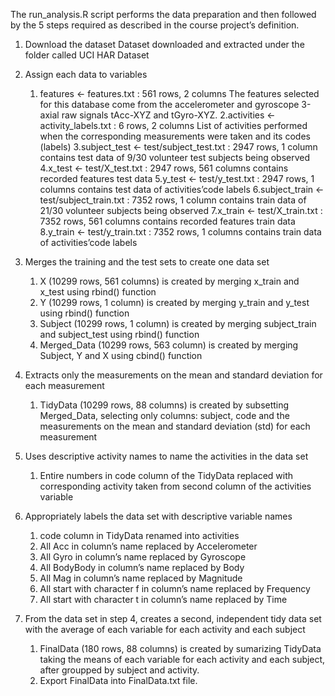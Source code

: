 The run_analysis.R script performs the data preparation and then followed by the 5 steps required as described in the course project’s definition.

1. Download the dataset
    Dataset downloaded and extracted under the folder called UCI HAR Dataset
    
2. Assign each data to variables

    1. features <- features.txt : 561 rows, 2 columns
       The features selected for this database come from the accelerometer and gyroscope 3-axial raw signals              tAcc-XYZ     and tGyro-XYZ.
    2.activities <- activity_labels.txt : 6 rows, 2 columns
       List of activities performed when the corresponding measurements were taken and its codes (labels)
    3.subject_test <- test/subject_test.txt : 2947 rows, 1 column
        contains test data of 9/30 volunteer test subjects being observed
    4.x_test <- test/X_test.txt : 2947 rows, 561 columns
        contains recorded features test data
    5.y_test <- test/y_test.txt : 2947 rows, 1 columns
        contains test data of activities’code labels
    6.subject_train <- test/subject_train.txt : 7352 rows, 1 column
        contains train data of 21/30 volunteer subjects being observed
    7.x_train <- test/X_train.txt : 7352 rows, 561 columns
        contains recorded features train data
    8.y_train <- test/y_train.txt : 7352 rows, 1 columns
        contains train data of activities’code labels
        
3. Merges the training and the test sets to create one data set
    1. X (10299 rows, 561 columns) is created by merging x_train and x_test using rbind() function
    2. Y (10299 rows, 1 column) is created by merging y_train and y_test using rbind() function
    3. Subject (10299 rows, 1 column) is created by merging subject_train and subject_test using rbind() function
    4. Merged_Data (10299 rows, 563 column) is created by merging Subject, Y and X using cbind() function
    
4. Extracts only the measurements on the mean and standard deviation for each measurement

    1. TidyData (10299 rows, 88 columns) is created by subsetting Merged_Data, selecting only columns: subject,            code and the measurements on the mean and standard deviation (std) for each measurement
    
5. Uses descriptive activity names to name the activities in the data set

    1. Entire numbers in code column of the TidyData replaced with corresponding activity taken from second column         of the activities variable
    
6. Appropriately labels the data set with descriptive variable names

    1. code column in TidyData renamed into activities
    2. All Acc in column’s name replaced by Accelerometer
    3. All Gyro in column’s name replaced by Gyroscope
    4. All BodyBody in column’s name replaced by Body
    5. All Mag in column’s name replaced by Magnitude
    6. All start with character f in column’s name replaced by Frequency
    7. All start with character t in column’s name replaced by Time


7. From the data set in step 4, creates a second, independent tidy data set with the average of each variable for      each activity and each subject

    1. FinalData (180 rows, 88 columns) is created by sumarizing TidyData taking the means of each variable for            each activity and each subject, after groupped by subject and activity.
    2. Export FinalData into FinalData.txt file.